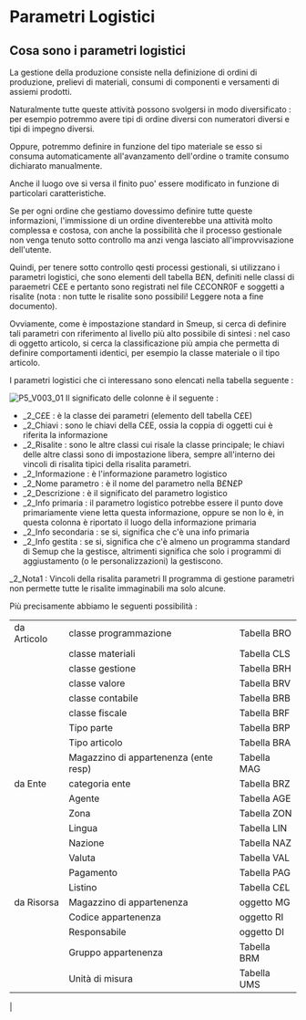 # Parametri Logistici

## Cosa sono i parametri logistici
La gestione della produzione consiste nella definizione di ordini di produzione, prelievi di materiali, consumi di componenti e versamenti di assiemi prodotti.

Naturalmente tutte queste attività possono svolgersi in modo diversificato :  per esempio potremmo avere tipi di ordine diversi con numeratori diversi e tipi di impegno diversi.

Oppure, potremmo definire in funzione del tipo materiale se esso si consuma automaticamente all'avanzamento dell'ordine o tramite consumo dichiarato manualmente.

Anche il luogo ove si versa il finito puo' essere modificato in funzione di particolari caratteristiche.

Se per ogni ordine che gestiamo dovessimo definire tutte queste informazioni, l'immissione di un ordine diventerebbe una attività molto complessa e costosa, con anche la possibilità che il processo gestionale non venga tenuto sotto controllo ma anzi venga lasciato all'improvvisazione dell'utente.

Quindi, per tenere sotto controllo qesti processi gestionali, si utilizzano i parametri logistici, che sono elementi dell tabella B£N, definiti nelle classi di paraemetri C£E e pertanto sono registrati nel file C£CONR0F e soggetti a risalite (nota :  non tutte le risalite sono possibili! Leggere nota a fine documento).

Ovviamente, come è impostazione standard in Smeup, si cerca di definire tali parametri con riferimento al livello più alto possibile di sintesi :  nel caso di oggetto articolo, si cerca la classificazione più ampia che permetta di definire comportamenti identici, per esempio la classe materiale o il tipo articolo.

I parametri logistici che ci interessano sono elencati nella tabella seguente : 

![P5_V003_01](http://localhost:3000/immagini/MBDOC_VIS-P5_004/P5_V003_01.png)
Il significato delle colonne è il seguente : 

- _2_C£E :  è la classe dei parametri (elemento dell tabella C£E)
- _2_Chiavi :  sono le chiavi della C£E, ossia la coppia di oggetti cui è riferita la informazione
- _2_Risalite :  sono le altre classi cui risale la classe principale; le chiavi delle altre classi sono di impostazione libera, sempre all'interno dei vincoli di risalita tipici della risalita parametri.
- _2_Informazione :  è l'informazione parametro logistico
- _2_Nome parametro :  è il nome del parametro nella B£N£P
- _2_Descrizione :  è il significato del parametro logistico
- _2_Info primaria :  il parametro logistico potrebbe essere il punto dove primariamente viene letta questa informazione, oppure se non lo è, in questa colonna è riportato il luogo
della informazione primaria
- _2_Info secondaria :  se si, significa che c'è una  info primaria
- _2_Info gestita :  se si, significa che c'è almeno un programma standard di Semup che la gestisce, altrimenti significa che solo i programmi di aggiustamento (o le personalizzazioni) la gestiscono.


_2_Nota1 :  Vincoli della risalita parametri
Il programma di gestione parametri non permette tutte le risalite immaginabili ma solo alcune.

Più precisamente abbiamo le seguenti possibilità : 

| | | |
| ---|----|----|
| da Articolo | classe programmazione | Tabella BRO |
| | classe materiali | Tabella CLS |
| | classe gestione | Tabella BRH |
| | classe valore | Tabella BRV |
| | classe contabile | Tabella BRB |
| | classe fiscale | Tabella BRF |
| | Tipo parte | Tabella BRP |
| | Tipo articolo | Tabella BRA |
| | Magazzino di appartenenza (ente resp) | Tabella MAG |
| da Ente | categoria ente | Tabella BRZ |
| | Agente | Tabella AGE |
| | Zona | Tabella ZON |
| | Lingua | Tabella LIN |
| | Nazione | Tabella NAZ |
| | Valuta | Tabella VAL |
| | Pagamento | Tabella PAG |
| | Listino | Tabella C£L |
| da Risorsa | Magazzino di appartenenza | oggetto MG |
| | Codice appartenenza | oggetto RI |
| | Responsabile | oggetto DI |
| | Gruppo appartenenza | Tabella BRM |
| | Unità di misura | Tabella UMS |
| 

